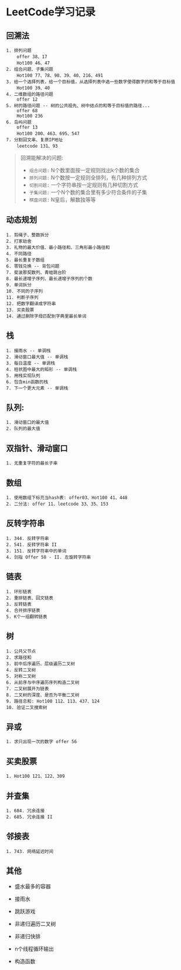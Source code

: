 # LeetCode学习记录

## 回溯法
    1. 排列问题
        offer 38、17
        Hot100 46、47
    2. 组合问题、子集问题
        Hot100 77、78、90、39、40、216、491
    3. 给一个选择列表，给一个目标值，从选择列表中选一些数字使得数字的和等于目标值
        Hot100 39、40
    4. 二维数组的路径问题
        offer 12
    5. 树的路径问题 -- 树的公共祖先、树中结点的和等于目标值的路径...
        offer 68
        Hot100 236
    6. 岛屿问题
        offer 13
        Hot100 200、463、695、547
    7. 分割回文串、复原IP地址
        leetcode 131、93

> 回溯能解决的问题:
> + `组合问题:` N个数里面按一定规则找出k个数的集合
> + `排列问题:` N个数按一定规则全排列，有几种排列方式
> + `切割问题:` 一个字符串按一定规则有几种切割方式
> + `子集问题:` 一个N个数的集合里有多少符合条件的子集
> + `棋盘问题:` N皇后，解数独等等

## 动态规划
    1. 剪绳子、整数拆分
    2. 打家劫舍
    3. 礼物的最大价值、最小路径和、三角形最小路径和
    4. 不同路径
    5. 最长重复子数组
    6. 零钱兑换 -- 背包问题
    7. 斐波那契数列、青蛙跳台阶
    8. 最长递增子序列、最长递增子序列的个数
    9. 单词拆分
    10. 不同的子序列
    11. 判断子序列
    12. 把数字翻译成字符串
    13. 买卖股票
    14. 通过删除字母匹配到字典里最长单词

## 栈
    1. 接雨水 -- 单调栈
    2. 滑动窗口最大值 -- 单调栈
    3. 每日温度 -- 单调栈
    4. 柱状图中最大的矩形 -- 单调栈
    5. 用栈实现队列
    6. 包含min函数的栈
    7. 下一个更大元素 -- 单调栈

## 队列:
    1. 滑动窗口的最大值
    2. 队列的最大值

## 双指针、滑动窗口
    1. 无重复字符的最长子串

## 数组
    1. 使用数组下标充当hash表: offer03、Hot100 41、448
    2. 二分法: offer 11、leetcode 33、35、153

## 反转字符串
    1. 344. 反转字符串
    2. 541. 反转字符串 II
    3. 151. 反转字符串中的单词
    4. 剑指 Offer 58 - II. 左旋转字符串

## 链表
    1. 环形链表
    2. 重排链表、回文链表
    3. 反转链表
    4. 合并排序链表
    5. K个一组翻转链表

## 树
    1. 公共父节点
    2. 求路径和
    3. 前中后序遍历、层级遍历二叉树
    4. 反转二叉树
    5. 对称二叉树
    6. 从前序与中序遍历序列构造二叉树
    7. 二叉树展开为链表
    8. 二叉树的深度、是否为平衡二叉树
    9. 路径总和: Hot100 112、113、437、124
    10. 验证二叉搜索树

## 异或
    1. 求只出现一次的数字 offer 56

## 买卖股票
    1. Hot100 121、122、309

## 并查集
    1. 684. 冗余连接
    2. 685. 冗余连接 II

## 邻接表
    1. 743. 网络延迟时间

## 其他
+ 盛水最多的容器
+ 接雨水
+ 跳跃游戏

+ 非递归遍历二叉树
+ 非递归快排
+ n个线程循环输出
+ 构造函数
